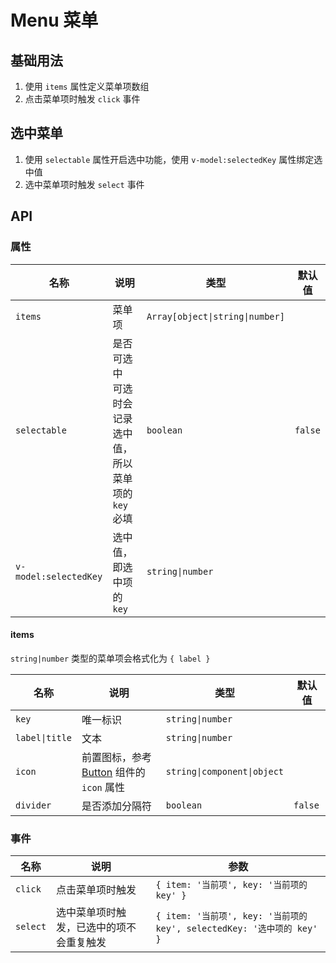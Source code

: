 # Menu 菜单

## 基础用法

1. 使用 `items` 属性定义菜单项数组
2. 点击菜单项时触发 `click` 事件

<preview path="./demos/basic.vue"></preview>

## 选中菜单

1. 使用 `selectable` 属性开启选中功能，使用 `v-model:selectedKey` 属性绑定选中值
2. 选中菜单项时触发 `select` 事件

<preview path="./demos/select.vue"></preview>

## API

### 属性

| 名称                  | 说明                                                        | 类型                            | 默认值  |
| --------------------- | ----------------------------------------------------------- | ------------------------------- | ------- |
| `items`               | 菜单项                                                      | `Array[object\|string\|number]` |         |
| `selectable`          | 是否可选中 <br> 可选时会记录选中值，所以菜单项的 `key` 必填 | `boolean`                       | `false` |
| `v-model:selectedKey` | 选中值，即选中项的 `key`                                    | `string\|number`                |         |

#### items

`string|number` 类型的菜单项会格式化为 `{ label }`

| 名称           | 说明                                                                   | 类型                        | 默认值  |
| -------------- | ---------------------------------------------------------------------- | --------------------------- | ------- |
| `key`          | 唯一标识                                                               | `string\|number`            |         |
| `label\|title` | 文本                                                                   | `string\|number`            |         |
| `icon`         | 前置图标，参考 [Button](/component/button#前置图标) 组件的 `icon` 属性 | `string\|component\|object` |         |
| `divider`      | 是否添加分隔符                                                         | `boolean`                   | `false` |

### 事件

| 名称     | 说明                                     | 参数                                                                   |
| -------- | ---------------------------------------- | ---------------------------------------------------------------------- |
| `click`  | 点击菜单项时触发                         | `{ item: '当前项', key: '当前项的 key' }`                              |
| `select` | 选中菜单项时触发，已选中的项不会重复触发 | `{ item: '当前项', key: '当前项的 key', selectedKey: '选中项的 key' }` |
